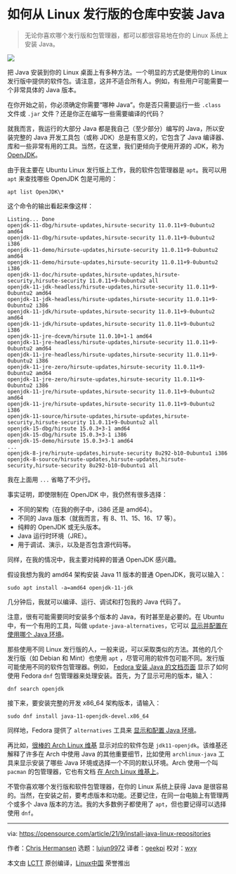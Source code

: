 [#]: subject: "Install Java from your Linux distribution's repositories"
[#]: via: "https://opensource.com/article/21/9/install-java-linux-repositories"
[#]: author: "Chris Hermansen https://opensource.com/users/clhermansen"
[#]: collector: "lujun9972"
[#]: translator: "geekpi"
[#]: reviewer: "wxy"
[#]: publisher: "wxy"
[#]: url: "https://linux.cn/article-13864-1.html"

如何从 Linux 发行版的仓库中安装 Java
======

> 无论你喜欢哪个发行版和包管理器，都可以都很容易地在你的 Linux 系统上安装 Java。

![](https://img.linux.net.cn/data/attachment/album/202110/09/092717ean17be0alz10kt5.jpg)

把 Java 安装到你的 Linux 桌面上有多种方法。一个明显的方式是使用你的 Linux 发行版中提供的软件包。请注意，这并不适合所有人。例如，有些用户可能需要一个非常具体的 Java 版本。

在你开始之前，你必须确定你需要“哪种 Java”。你是否只需要运行一些 `.class` 文件或 `.jar` 文件？还是你正在编写一些需要编译的代码？

就我而言，我运行的大部分 Java 都是我自己（至少部分）编写的 Java，所以安装完整的 Java 开发工具包（或称 JDK）总是有意义的，它包含了 Java 编译器、库和一些非常有用的工具。当然，在这里，我们更倾向于使用开源的 JDK，称为 [OpenJDK][2]。

由于我主要在 Ubuntu Linux 发行版上工作，我的软件包管理器是 `apt`。我可以用 `apt` 来查找哪些 OpenJDK 包是可用的：

```
apt list OpenJDK\*
```

这个命令的输出看起来像这样：

```
Listing... Done
openjdk-11-dbg/hirsute-updates,hirsute-security 11.0.11+9-0ubuntu2 amd64
openjdk-11-dbg/hirsute-updates,hirsute-security 11.0.11+9-0ubuntu2 i386
openjdk-11-demo/hirsute-updates,hirsute-security 11.0.11+9-0ubuntu2 amd64
openjdk-11-demo/hirsute-updates,hirsute-security 11.0.11+9-0ubuntu2 i386
openjdk-11-doc/hirsute-updates,hirsute-updates,hirsute-security,hirsute-security 11.0.11+9-0ubuntu2 all
openjdk-11-jdk-headless/hirsute-updates,hirsute-security 11.0.11+9-0ubuntu2 amd64
openjdk-11-jdk-headless/hirsute-updates,hirsute-security 11.0.11+9-0ubuntu2 i386
openjdk-11-jdk/hirsute-updates,hirsute-security 11.0.11+9-0ubuntu2 amd64
openjdk-11-jdk/hirsute-updates,hirsute-security 11.0.11+9-0ubuntu2 i386
openjdk-11-jre-dcevm/hirsute 11.0.10+1-1 amd64
openjdk-11-jre-headless/hirsute-updates,hirsute-security 11.0.11+9-0ubuntu2 amd64
openjdk-11-jre-headless/hirsute-updates,hirsute-security 11.0.11+9-0ubuntu2 i386
openjdk-11-jre-zero/hirsute-updates,hirsute-security 11.0.11+9-0ubuntu2 amd64
openjdk-11-jre-zero/hirsute-updates,hirsute-security 11.0.11+9-0ubuntu2 i386
openjdk-11-jre/hirsute-updates,hirsute-security 11.0.11+9-0ubuntu2 amd64
openjdk-11-jre/hirsute-updates,hirsute-security 11.0.11+9-0ubuntu2 i386
openjdk-11-source/hirsute-updates,hirsute-updates,hirsute-security,hirsute-security 11.0.11+9-0ubuntu2 all
openjdk-15-dbg/hirsute 15.0.3+3-1 amd64
openjdk-15-dbg/hirsute 15.0.3+3-1 i386
openjdk-15-demo/hirsute 15.0.3+3-1 amd64
...
openjdk-8-jre/hirsute-updates,hirsute-security 8u292-b10-0ubuntu1 i386
openjdk-8-source/hirsute-updates,hirsute-updates,hirsute-security,hirsute-security 8u292-b10-0ubuntu1 all
```

我在上面用 `...` 省略了不少行。

事实证明，即使限制在 OpenJDK 中，我仍然有很多选择：

  * 不同的架构（在我的例子中，i386 还是 amd64）。
  * 不同的 Java 版本（就我而言，有 8、11、15、16、17 等）。
  * 纯粹的 OpenJDK 或无头版本。
  * Java 运行时环境（JRE）。
  * 用于调试、演示，以及是否包含源代码等。

同样，在我的情况中，我主要对纯粹的普通 OpenJDK 感兴趣。

假设我想为我的 amd64 架构安装 Java 11 版本的普通 OpenJDK，我可以输入：

```
sudo apt install -a=amd64 openjdk-11-jdk
```

几分钟后，我就可以编译、运行、调试和打包我的 Java 代码了。

注意，很有可能需要同时安装多个版本的 Java，有时甚至是必要的。在 Ubuntu 中，有一个有用的工具，叫做 `update-java-alternatives`，它可以 [显示并配置在使用哪个 Java 环境][3]。

那些使用不同 Linux 发行版的人，一般来说，可以采取类似的方法。其他的几个发行版（如 Debian 和 Mint）也使用 `apt` ，尽管可用的软件包可能不同。发行版可能使用不同的软件包管理器。例如， [Fedora 安装 Java 的文档页面][4] 显示了如何使用 Fedora `dnf` 包管理器来处理安装。首先，为了显示可用的版本，输入：

```
dnf search openjdk
```

接下来，要安装完整的开发 x86_64 架构版本，请输入：

```
sudo dnf install java-11-openjdk-devel.x86_64
```

同样地，Fedora 提供了 `alternatives` 工具来 [显示和配置 Java 环境][5]。

再比如，[很棒的 Arch Linux 维基][6] 显示对应的软件包是 `jdk11-openjdk`。该维基还解释了许多在 Arch 中使用 Java 的其他重要细节，比如使用 `archlinux-java` 工具来显示安装了哪些 Java 环境或选择一个不同的默认环境。Arch 使用一个叫 `pacman` 的包管理器，它也有文档 [在 Arch Linux 维基上][7]。

不管你喜欢哪个发行版和软件包管理器，在你的 Linux 系统上获得 Java 是很容易的。当然，在安装之前，要考虑版本和功能。还要记住，在同一台电脑上有管理两个或多个 Java 版本的方法。我的大多数例子都使用了 `apt`，但也要记得可以选择使用 `dnf`。

--------------------------------------------------------------------------------

via: https://opensource.com/article/21/9/install-java-linux-repositories

作者：[Chris Hermansen][a]
选题：[lujun9972][b]
译者：[geekpi](https://github.com/geekpi)
校对：[wxy](https://github.com/wxy)

本文由 [LCTT](https://github.com/LCTT/TranslateProject) 原创编译，[Linux中国](https://linux.cn/) 荣誉推出

[a]: https://opensource.com/users/clhermansen
[b]: https://github.com/lujun9972
[1]: https://opensource.com/sites/default/files/styles/image-full-size/public/lead-images/java-coffee-mug.jpg?itok=Bj6rQo8r (Coffee beans and a cup of coffee)
[2]: https://openjdk.java.net/
[3]: http://manpages.ubuntu.com/manpages/hirsute/man8/update-java-alternatives.8.html
[4]: https://docs.fedoraproject.org/en-US/quick-docs/installing-java/
[5]: https://tecadmin.net/install-java-on-fedora/
[6]: https://wiki.archlinux.org/title/java#OpenJDK
[7]: https://wiki.archlinux.org/title/pacman#Querying_package_databases
